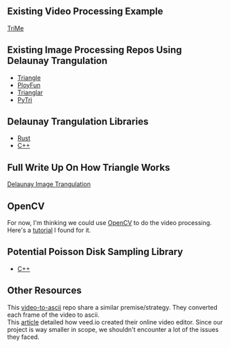 ## Existing Video Processing Example
[TriMe](https://scottmadethis.net/interactive/trime/)
## Existing Image Processing Repos Using Delaunay Trangulation
- [Triangle](https://github.com/esimov/triangle)
- [PloyFun](https://github.com/hugeterry/PloyFun)
- [Trianglar](https://github.com/tdh8316/triangler)
- [PyTri](https://github.com/pmaldonado/PyTri)
## Delaunay Trangulation Libraries 
- [Rust](https://github.com/mourner/delaunator-rs)
- [C++](https://github.com/delfrrr/delaunator-cpp)
## Full Write Up On How Triangle Works
[Delaunay Image Trangulation](https://esimov.com/2019/04/image-triangulation-in-go#.YK_7eKhKguV)
## OpenCV
For now, I'm thinking we could use [OpenCV](https://opencv.org/) to do the video processing. Here's a [tutorial](https://solarianprogrammer.com/2015/06/04/opencv-video-editing-tutorial/) I found
for it.
## Potential Poisson Disk Sampling Library
- [C++](https://github.com/thinks/poisson-disk-sampling)
## Other Resources
This [video-to-ascii](https://github.com/joelibaceta/video-to-ascii) repo share a similar premise/strategy. They converted each frame of the video to ascii.  
This [article](https://www.veed.io/blog/how-to-build-a-video-editor/) detailed how veed.io created their online video editor. Since our project is way smaller in scope, we shouldn't encounter a lot of the issues they faced.

